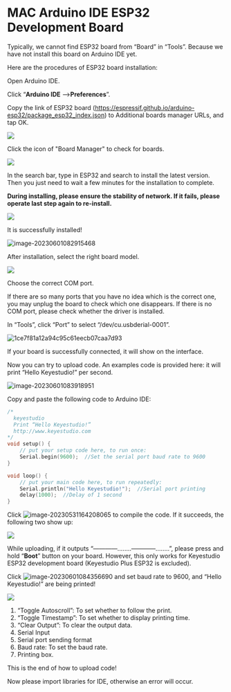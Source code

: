 # **MAC Arduino IDE ESP32 Development Board**

Typically, we cannot find ESP32 board from “Board” in “Tools”. Because we have not install this board on Arduino IDE yet.

Here are the procedures of ESP32 board installation:

Open Arduino IDE.

Click “**Arduino IDE** ——>**Preferences**”. 

Copy the link of ESP32 board (https://espressif.github.io/arduino-esp32/package_esp32_index.json) to Additional boards manager URLs, and tap OK.

![](./media/new(20)-1682391468738-45.png)

Click the icon of "Board Manager" to check for boards.

![](./media/image-20230601082620991.png)

In the search bar, type in ESP32 and search to install the latest version. Then you just need to wait a few minutes for the installation to complete. 

**During installing, please ensure the stability of network. If it fails, please operate last step again to re-install.**

![](./media/d02ff28111903cff5e03cd7aaa354bfa.png)

It is successfully installed! 

![image-20230601082915468](./media/image-20230601082915468.png)

After installation, select the right board model.

![](./media/4d5122d546affac2bcb4a12e7d9ff86f.png)

Choose the correct COM port.

If there are so many ports that you have no idea which is the correct one, you may unplug the board to check which one disappears. If there is no COM port, please check whether the driver is installed.

In “Tools”, click “Port” to select “/dev/cu.usbderial-0001”.

![1ce7f81a12a94c95c61eecb07caa7d93](./media/1ce7f81a12a94c95c61eecb07caa7d93.png)

If your board is successfully connected, it will show on the interface. 

Now you can try to upload code. An examples code is provided here: it will print “Hello Keyestudio!” per second.

![image-20230601083918951](./media/image-20230601083918951.png)

Copy and paste the following code to Arduino IDE: 

```c
/*
  keyestudio 
  Print “Hello Keyestudio!”
  http://www.keyestudio.com
*/
void setup() {  
    // put your setup code here, to run once:
    Serial.begin(9600);  //Set the serial port baud rate to 9600
}

void loop() {  
    // put your main code here, to run repeatedly:
    Serial.println("Hello Keyestudio!");  //Serial port printing
 	delay(1000);  //Delay of 1 second
}
```

Click ![image-20230531164208065](./media/image-20230531164208065.png) to compile the code. If it succeeds, the following two show up:

![](./media/image-20230601084247459.png)

While uploading, if it outputs “————……..————……..”, please press and hold “**Boot**” button on your board. However, this only works for Keyestudio ESP32 development board (Keyestudio Plus ESP32 is excluded).

Click ![image-20230601084356690](./media/image-20230601084356690.png) and set baud rate to 9600, and “Hello Keyestudio!” are being printed!

![](./media/421d25a177740e6f6390035b16b256f6.png)

1. “Toggle Autoscroll”: To set whether to follow the print.
2. “Toggle Timestamp”: To set whether to display printing time.
3. “Clear Output”: To clear the output data.
4. Serial Input
5. Serial port sending format
6. Baud rate: To set the baud rate.
7. Printing box.

This is the end of how to upload code!

Now please import libraries for IDE, otherwise an error will occur. 

